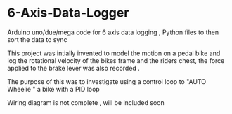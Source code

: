 # 6-Axis-Data-Logger
Arduino uno/due/mega code for 6 axis data logging , Python files to then sort the data to sync


This project was intially invented to model the motion on a pedal bike and log the rotational velocity of
the bikes frame and the riders chest, the force applied to the brake lever was also recorded . 

The purpose of this was to investigate using a control loop to "AUTO Wheelie " a bike with a PID loop


Wiring diagram is not complete , will be included soon
